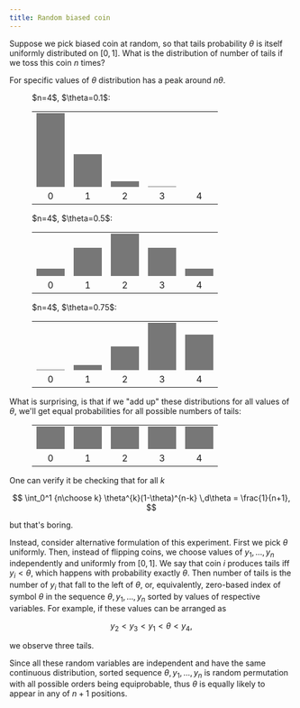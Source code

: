 ```yaml
---
title: Random biased coin
---
```

Suppose we pick biased coin at random, so that
tails probability $\theta$ is itself uniformly distributed on $[0, 1]$.
What is the distribution of number of tails if we toss this coin $n$ times?

For specific values of $\theta$ distribution has a peak around
$n\theta$.

<!--
import numpy
b = numpy.array([1, 4, 6, 4, 1])
i = numpy.arange(5)
for theta in 0.1, 0.5, 0.75:
    print theta, (200 * b * theta ** i * (1 - theta) ** (4 - i) + 0.5).astype(int)
-->

<figure>
<figcaption>$n=4$, $\theta=0.1$:</figcaption>
<table>
<tr>
  <td style="vertical-align: bottom;">
    <div style="background-color: #777; width: 50px; height: 131px"></div>
  </td>
  <td style="vertical-align: bottom;">
    <div style="background-color: #777; width: 50px; height: 58px"></div>
  </td>
  <td style="vertical-align: bottom;">
    <div style="background-color: #777; width: 50px; height: 10px"></div>
  </td>
  <td style="vertical-align: bottom;">
    <div style="background-color: #777; width: 50px; height: 1px"></div>
  </td>
  <td style="vertical-align: bottom;">
    <div style="background-color: #777; width: 50px; height: 0px"></div>
  </td>
</tr>
<tr>
  <td style="text-align: center">0</td>
  <td style="text-align: center">1</td>
  <td style="text-align: center">2</td>
  <td style="text-align: center">3</td>
  <td style="text-align: center">4</td>
</tr>
</table>
</figure>

<figure>
<figcaption>$n=4$, $\theta=0.5$:</figcaption>
<table>
<tr>
  <td style="vertical-align: bottom;">
    <div style="background-color: #777; width: 50px; height: 13px"></div>
  </td>
  <td style="vertical-align: bottom;">
    <div style="background-color: #777; width: 50px; height: 50px"></div>
  </td>
  <td style="vertical-align: bottom;">
    <div style="background-color: #777; width: 50px; height: 75px"></div>
  </td>
  <td style="vertical-align: bottom;">
    <div style="background-color: #777; width: 50px; height: 50px"></div>
  </td>
  <td style="vertical-align: bottom;">
    <div style="background-color: #777; width: 50px; height: 13px"></div>
  </td>
</tr>
<tr>
  <td style="text-align: center">0</td>
  <td style="text-align: center">1</td>
  <td style="text-align: center">2</td>
  <td style="text-align: center">3</td>
  <td style="text-align: center">4</td>
</tr>
</table>
</figure>

<figure>
<figcaption>$n=4$, $\theta=0.75$:</figcaption>
<table>
<tr>
  <td style="vertical-align: bottom;">
    <div style="background-color: #777; width: 50px; height: 1px"></div>
  </td>
  <td style="vertical-align: bottom;">
    <div style="background-color: #777; width: 50px; height: 9px"></div>
  </td>
  <td style="vertical-align: bottom;">
    <div style="background-color: #777; width: 50px; height: 42px"></div>
  </td>
  <td style="vertical-align: bottom;">
    <div style="background-color: #777; width: 50px; height: 84px"></div>
  </td>
  <td style="vertical-align: bottom;">
    <div style="background-color: #777; width: 50px; height: 63px"></div>
  </td>
</tr>
<tr>
  <td style="text-align: center">0</td>
  <td style="text-align: center">1</td>
  <td style="text-align: center">2</td>
  <td style="text-align: center">3</td>
  <td style="text-align: center">4</td>
</tr>
</table>
</figure>

What is surprising, is that if we "add up" these distributions for all values
of $\theta$, we'll get equal probabilities for all possible numbers of tails:
<figure>
<table>
<tr>
  <td style="vertical-align: bottom;">
    <div style="background-color: #777; width: 50px; height: 40px"></div>
  </td>
  <td style="vertical-align: bottom;">
    <div style="background-color: #777; width: 50px; height: 40px"></div>
  </td>
  <td style="vertical-align: bottom;">
    <div style="background-color: #777; width: 50px; height: 40px"></div>
  </td>
  <td style="vertical-align: bottom;">
    <div style="background-color: #777; width: 50px; height: 40px"></div>
  </td>
  <td style="vertical-align: bottom;">
    <div style="background-color: #777; width: 50px; height: 40px"></div>
  </td>
</tr>
<tr>
  <td style="text-align: center">0</td>
  <td style="text-align: center">1</td>
  <td style="text-align: center">2</td>
  <td style="text-align: center">3</td>
  <td style="text-align: center">4</td>
</tr>
</table>
</figure>

One can verify it be checking that for all $k$

$$
\int_0^1 {n\choose k} \theta^{k}(1-\theta)^{n-k} \,d\theta = \frac{1}{n+1},
$$

but that's boring.

Instead, consider alternative formulation of this experiment.
First we pick $\theta$ uniformly. Then, instead of flipping coins, we choose
values of $y_1, ..., y_n$ independently and uniformly from $[0, 1]$.
We say that coin $i$ produces tails iff $y_i < \theta$, which happens with
probability exactly $\theta$. Then number of tails is the number of $y_i$ that
fall to the left of $\theta$, or, equivalently, zero-based index of symbol
$\theta$ in the sequence $\theta, y_1, ..., y_n$ sorted by values of respective
variables. For example,
if these values can be arranged as

$$
y_2 < y_3 < y_1 < \theta < y_4,
$$

we observe three tails.

Since all these random variables are independent and have the same continuous
distribution, sorted sequence $\theta, y_1, ..., y_n$ is random permutation with
all possible orders being equiprobable, thus $\theta$ is equally likely
to appear in any of $n + 1$ positions.
$$\tag*{$\blacksquare$}$$
